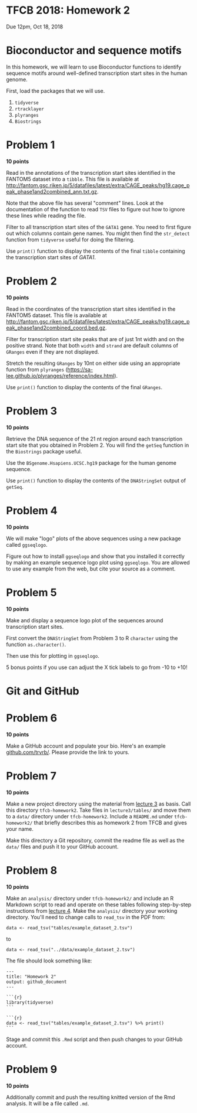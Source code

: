 TFCB 2018: Homework 2
================
Due 12pm, Oct 18, 2018

# Bioconductor and sequence motifs

In this homework, we will learn to use Bioconductor functions to identify sequence motifs around well-defined transcription start sites in the human genome.

First, load the packages that we will use.

1.  `tidyverse`
2.  `rtracklayer`
3.  `plyranges`
4.  `Biostrings`

Problem 1
=========

**10 points**

Read in the annotations of the transcription start sites identified in the FANTOM5 dataset into a `tibble`. This file is available at <http://fantom.gsc.riken.jp/5/datafiles/latest/extra/CAGE_peaks/hg19.cage_peak_phase1and2combined_ann.txt.gz>.

Note that the above file has several "comment" lines. Look at the documentation of the function to read `TSV` files to figure out how to ignore these lines while reading the file.

Filter to all transcription start sites of the `GATA1` gene. You need to first figure out which columns contain gene names. You might then find the `str_detect` function from `tidyverse` useful for doing the filtering.

Use `print()` function to display the contents of the final `tibble` containing the transcription start sites of *GATA1*.

Problem 2
=========

**10 points**

Read in the coordinates of the transcription start sites identified in the FANTOM5 dataset. This file is available at <http://fantom.gsc.riken.jp/5/datafiles/latest/extra/CAGE_peaks/hg19.cage_peak_phase1and2combined_coord.bed.gz>.

Filter for transcription start site peaks that are of just 1nt width and on the positive strand. Note that both `width` and `strand` are default columns of `GRanges` even if they are not displayed.

Stretch the resulting `GRanges` by 10nt on either side using an appropriate function from `plyranges` (<https://sa-lee.github.io/plyranges/reference/index.html>).

Use `print()` function to display the contents of the final `GRanges`.

Problem 3
=========

**10 points**

Retrieve the DNA sequence of the 21 nt region around each transcription start site that you obtained in Problem 2. You will find the `getSeq` function in the `Biostrings` package useful.

Use the `BSgenome.Hsapiens.UCSC.hg19` package for the human genome sequence.

Use `print()` function to display the contents of the `DNAStringSet` output of `getSeq`.

Problem 4
=========

**10 points**

We will make "logo" plots of the above sequences using a new package called `ggseqlogo`.

Figure out how to install `ggseqlogo` and show that you installed it correctly by making an example sequence logo plot using `ggseqlogo`. You are allowed to use any example from the web, but cite your source as a comment.

Problem 5
=========

**10 points**

Make and display a sequence logo plot of the sequences around transcription start sites.

First convert the `DNAStringSet` from Problem 3 to R `character` using the function `as.character()`.

Then use this for plotting in `ggseqlogo`.

5 bonus points if you use can adjust the X tick labels to go from -10 to +10!

# Git and GitHub

Problem 6
=========

**10 points**

Make a GitHub account and populate your bio. Here's an example [github.com/trvrb/](https://github.com/trvrb/). Please provide the link to yours.

Problem 7
=========

**10 points**

Make a new project directory using the material from [lecture 3](../../lectures/lecture3) as basis. Call this directory `tfcb-homework2`. Take files in `lecture3/tables/` and move them to a `data/` directory under `tfcb-homework2`. Include a `README.md` under `tfcb-homework2/` that briefly describes this as homework 2 from TFCB and gives your name.

Make this directory a Git repository, commit the readme file as well as the `data/` files and push it to your GitHub account.

Problem 8
=========

**10 points**

Make an `analysis/` directory under `tfcb-homework2/` and include an R Markdown script to read and operate on these tables following step-by-step instructions from [lecture 4](../../lectures/lecture4/lecture4.pdf). Make the `analysis/` directory your working directory. You'll need to change calls to `read_tsv` in the PDF from:
```
data <- read_tsv("tables/example_dataset_2.tsv")
```
to
```
data <- read_tsv("../data/example_dataset_2.tsv")
```

The file should look something like:
````
---
title: "Homework 2"
output: github_document
---

```{r}
library(tidyverse)
```

```{r}
data <- read_tsv("tables/example_dataset_2.tsv") %>% print()
```
````

Stage and commit this `.Rmd` script and then push changes to your GitHub account.

Problem 9
=========

**10 points**

Additionally commit and push the resulting knitted version of the Rmd analysis. It will be a file called `.md`.
